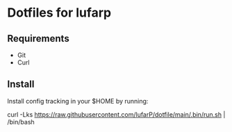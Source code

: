 # Dotfiles for lufarp

## Requirements

- Git
- Curl

## Install

Install config tracking in your $HOME by running:

  
  curl -Lks https://raw.githubusercontent.com/lufarP/dotfile/main/.bin/run.sh | /bin/bash

